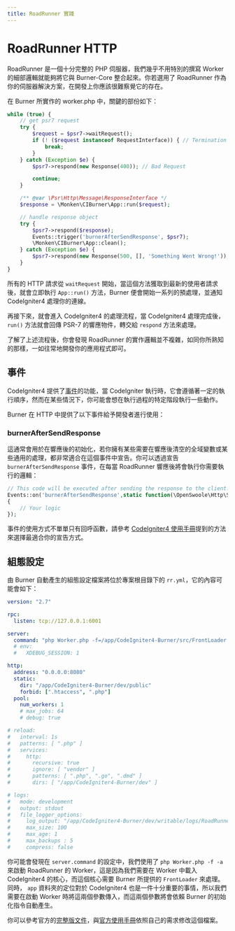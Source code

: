 ```yaml
---
title: RoadRunner 實踐
---
```


# RoadRunner HTTP

RoadRunner 是一個十分完整的 PHP 伺服器，我們幾乎不用特別的撰寫 Worker 的細部邏輯就能夠將它與 Burner-Core 整合起來。你若選用了 RoadRunner 作為你的伺服器解決方案，在開發上你應該很難察覺它的存在。

在 Burner 所實作的 worker.php 中，關鍵的部份如下：

```php
while (true) {
    // get psr7 request
    try {
        $request = $psr7->waitRequest();
        if (! ($request instanceof RequestInterface)) { // Termination request received
            break;
        }
    } catch (Exception $e) {
        $psr7->respond(new Response(400)); // Bad Request

        continue;
    }

    /** @var \Psr\Http\Message\ResponseInterface */
    $response = \Monken\CIBurner\App::run($request);

    // handle response object
    try {
        $psr7->respond($response);
        Events::trigger('burnerAfterSendResponse', $psr7);
        \Monken\CIBurner\App::clean();
    } catch (Exception $e) {
        $psr7->respond(new Response(500, [], 'Something Went Wrong!'));
    }
}
```

所有的 HTTP 請求從 `waitRequest` 開始，當這個方法獲取到最新的使用者請求後，就會立即執行 `App::run()` 方法，Burner 便會開始一系列的預處理，並通知 CodeIgniter4 處理你的連線。

再接下來，就會進入 CodeIgniter4 的處理流程，當 CodeIgniter4 處理完成後， `run()` 方法就會回傳 PSR-7 的響應物件，轉交給 `respond` 方法來處理。

了解了上述流程後，你會發現 RoadRunner 的實作邏輯並不複雜，如同你所熟知的那樣，一如往常地開發你的應用程式即可。

## 事件

CodeIgniter4 提供了[事件](https://codeigniter.tw/user_guide/extending/events.html)的功能，當 CodeIgniter 執行時，它會遵循著一定的執行順序，然而在某些情況下，你可能會想在執行過程的特定階段執行一些動作。

Burner 在 HTTP 中提供了以下事件給予開發者進行使用：

### burnerAfterSendResponse

這通常會用於在響應後的初始化，若你擁有某些需要在響應後清空的全域變數或某些通用的處理，都非常適合在這個事件中宣告。你可以透過宣告 `burnerAfterSendResponse` 事件，在每當 RoadRunner 響應後將會執行你需要執行的邏輯：

```php
// This code will be executed after sending the response to the client.
Events::on('burnerAfterSendResponse',static function(\OpenSwoole\Http\Server $server)
{
    // Your logic
});
```
事件的使用方式不單單只有回呼函數，請參考 [CodeIgniter4 使用手冊](https://codeigniter.tw/user_guide/extending/events.html#id3)提到的方法來選擇最適合你的宣告方式。

## 組態設定

由 Burner 自動產生的組態設定檔案將位於專案根目錄下的 `rr.yml`，它的內容可能會如下：

```yml
version: "2.7"

rpc:
  listen: tcp://127.0.0.1:6001

server:
  command: "php Worker.php -f=/app/CodeIgniter4-Burner/src/FrontLoader.php -a=/app/CodeIgniter4-Burner/dev/app/"
  # env:
  #   XDEBUG_SESSION: 1

http:
  address: "0.0.0.0:8080"
  static:
    dir: "/app/CodeIgniter4-Burner/dev/public"
    forbid: [".htaccess", ".php"]
  pool:
    num_workers: 1
    # max_jobs: 64
    # debug: true

# reload:
#   interval: 1s
#   patterns: [ ".php" ]
#   services:
#     http:
#       recursive: true
#       ignore: [ "vendor" ]
#       patterns: [ ".php", ".go", ".dmd" ]
#       dirs: [ "/app/CodeIgniter4-Burner/dev" ]

# logs:
#   mode: development
#   output: stdout
#   file_logger_options:
#     log_output: "/app/CodeIgniter4-Burner/dev/writable/logs/RoadRunner.log"
#     max_size: 100
#     max_age: 1
#     max_backups : 5
#     compress: false
```

你可能會發現在 `server.command` 的設定中，我們使用了 `php Worker.php -f -a` 來啟動 RoadRunner 的 Worker，這是因為我們需要在 Worker 中載入 CodeIgniter4 的核心，而這個核心需要 Burner 所提供的 `FrontLoader` 來處理。同時， `app` 資料夾的定位對於 CodeIgniter4 也是一件十分重要的事情，所以我們需要在啟動 Worker 時將這兩個參數傳入，而這兩個參數將會依賴 Burner 的初始化指令自動產生。

你可以參考官方的[完整版文件](https://github.com/roadrunner-server/roadrunner/blob/v2.12.3/.rr.yaml
)，與[官方使用手冊](https://roadrunner.dev/docs)依照自己的需求修改這個檔案。